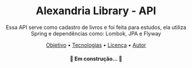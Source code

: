 <h1 align="center">Alexandria Library - API</h1>

<p align="center">Essa API serve como cadastro de livros e foi feita para estudos, ela utiliza Spring e dependências como: Lombok, JPA e Flyway</p>

<p align="center">
 <a href="#objetivo">Objetivo</a> •
 <a href="#tecnologias">Tecnologias</a> • 
 <a href="#licenc-a">Licença</a> • 
 <a href="#autor">Autor</a>
</p>

<h4 align="center"> 
	🚧 Em construção...  🚧
</h4>
